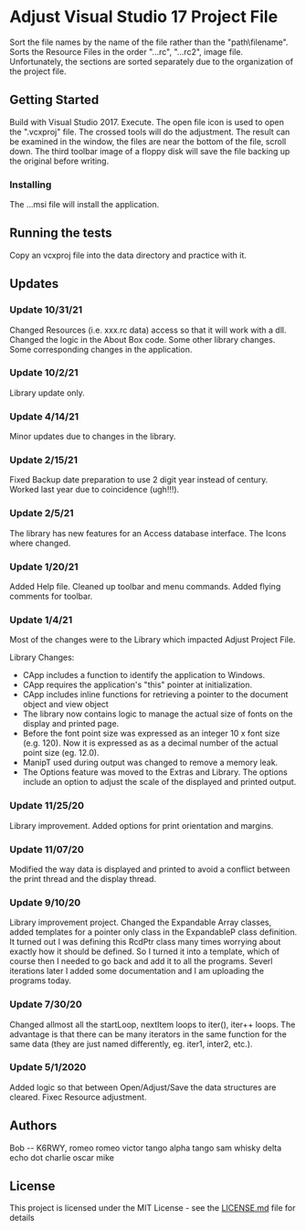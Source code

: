 # Adjust Visual Studio 17 Project File

Sort the file names by the name of the file rather than the "path\filename".  Sorts the Resource Files
in the order "...rc", "...rc2", image file.  Unfortunately, the sections are sorted separately due
to the organization of the project file.

## Getting Started

Build with Visual Studio 2017.  Execute.  The open file icon is used to open the ".vcxproj" file.  The
crossed tools will do the adjustment.  The result can be examined in the window, the files are near the
bottom of the file, scroll down.  The third toolbar image of a floppy disk will save the file backing up
the original before writing.

### Installing

The ...msi file will install the application.

## Running the tests

Copy an vcxproj file into the data directory and practice with it.

## Updates

### Update 10/31/21

Changed Resources (i.e. xxx.rc data) access so that it will work with a dll.  Changed the logic in the
About Box code.  Some other library changes.  Some corresponding changes in the application.

### Update 10/2/21

Library update only.

### Update 4/14/21

Minor updates due to changes in the library.

### Update 2/15/21

Fixed Backup date preparation to use 2 digit year instead of century.  Worked last year due to
coincidence (ugh!!!).

### Update 2/5/21

The library has new features for an Access database interface.  The Icons where changed.

### Update 1/20/21

Added Help file.  Cleaned up toolbar and menu commands.  Added flying comments for toolbar.

### Update 1/4/21

Most of the changes were to the Library which impacted Adjust Project File.

Library Changes:
  * CApp includes a function to identify the application to Windows.
  * CApp requires the application's "this" pointer at initialization.
  * CApp includes inline functions for retrieving a pointer to the document object and view object
  * The library now contains logic to manage the actual size of fonts on the display and printed page.
  * Before the font point size was expressed as an integer 10 x font size (e.g. 120).  Now it is
    expressed as as a decimal number of the actual point size (eg. 12.0).
  * ManipT used during output was changed to remove a memory leak.
  * The Options feature was moved to the Extras and Library.  The options include an option to adjust
    the scale of the displayed and printed output.

### Update 11/25/20

Library improvement.  Added options for print orientation and margins.

### Update 11/07/20

Modified the way data is displayed and printed to avoid a conflict between the print thread and the
display thread.

### Update 9/10/20
Library improvement project.  Changed the Expandable Array classes, added templates for a pointer only
class in the ExpandableP class definition.  It turned out I was defining this RcdPtr class many times
worrying about exactly how it should be defined.  So I turned it into a template, which of course then
I needed to go back and add it to all the programs.  Severl iterations later I added some documentation
and I am uploading the programs today.

### Update 7/30/20

Changed allmost all the startLoop, nextItem loops to iter(), iter++ loops.  The advantage is that there
can be many iterators in the same function for the same data (they are just named differently, eg. iter1,
inter2, etc.).

### Update 5/1/2020

Added logic so that between Open/Adjust/Save the data structures are cleared.  Fixec Resource adjustment.

## Authors

Bob -- K6RWY, romeo romeo victor tango alpha tango sam whisky delta echo dot charlie oscar mike

## License

This project is licensed under the MIT License - see the [LICENSE.md](LICENSE.md) file for details

